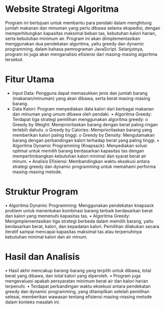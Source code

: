 # Website Strategi Algoritma

Program ini bertujuan untuk membantu para pendaki dalam menghitung jumlah makanan dan minuman yang perlu dibawa selama ekspedisi, dengan memperhitungkan kapasitas maksimal beban tas, kebutuhan kalori harian, serta kebutuhan minimum air. Program ini akan diimplementasikan menggunakan dua pendekatan algoritma, yaitu greedy dan dynamic programming, dalam bahasa pemrograman JavaScript. Selanjutnya, program ini juga akan menganalisis efisiensi dari masing-masing algoritma tersebut.

# Fitur Utama
- Input Data: Pengguna dapat memasukkan jenis dan jumlah barang (makanan/minuman) yang akan dibawa, serta berat masing-masing barang.
- Data Kalori: Program menyediakan data kalori dari berbagai makanan dan minuman yang umum dibawa oleh pendaki.
•	Algoritma Greedy: Terdapat tiga strategi pemilihan menggunakan algoritma greedy:
    o	Greedy by Weight: Memprioritaskan barang dengan berat paling ringan terlebih dahulu.
    o	Greedy by Calories: Memprioritaskan barang yang memberikan kalori paling tinggi.
    o	Greedy by Density: Mengutamakan barang dengan perbandingan kalori terhadap berat yang paling tinggi.
•	Algoritma Dynamic Programming (Knapsack): Menyediakan solusi optimal untuk memilih barang berdasarkan kapasitas tas dengan mempertimbangkan kebutuhan kalori minimal dan syarat berat air minum.
•	Analisis Efisiensi: Membandingkan waktu eksekusi antara strategi greedy dan dynamic programming untuk memahami performa masing-masing metode.
# Struktur Program
•	Algoritma Dynamic Programming: Menggunakan pendekatan knapsack problem untuk menentukan kombinasi barang terbaik berdasarkan berat dan kalori yang memenuhi kapasitas tas.
•	Algoritma Greedy: Mengimplementasikan tiga strategi berbeda dalam memilih barang, yaitu berdasarkan berat, kalori, dan kepadatan kalori. Pemilihan dilakukan secara iteratif sampai mencapai kapasitas maksimal tas atau terpenuhinya kebutuhan minimal kalori dan air minum.
# Hasil dan Analisis
•	Hasil akhir mencakup barang-barang yang terpilih untuk dibawa, total berat yang dibawa, dan total kalori yang diperoleh.
•	Program juga mengevaluasi apakah persyaratan minimum berat air dan kalori harian terpenuhi.
•	Terdapat perbandingan waktu eksekusi antara pendekatan greedy dan dynamic programming, yang ditampilkan setelah pemilihan selesai, memberikan wawasan tentang efisiensi masing-masing metode dalam konteks masalah ini.


